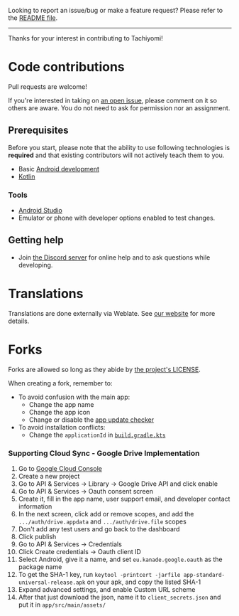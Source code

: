 Looking to report an issue/bug or make a feature request? Please refer to the [README file](/README.md#issues-feature-requests-and-contributing).

---

Thanks for your interest in contributing to Tachiyomi!


# Code contributions

Pull requests are welcome!

If you're interested in taking on [an open issue](https://github.com/bigbabyboost/Mewtachi/issues), please comment on it so others are aware.
You do not need to ask for permission nor an assignment.

## Prerequisites

Before you start, please note that the ability to use following technologies is **required** and that existing contributors will not actively teach them to you.

- Basic [Android development](https://developer.android.com/)
- [Kotlin](https://kotlinlang.org/)

### Tools

- [Android Studio](https://developer.android.com/studio)
- Emulator or phone with developer options enabled to test changes.

## Getting help

- Join [the Discord server](https://discord.gg/mihon) for online help and to ask questions while developing.

# Translations

Translations are done externally via Weblate. See [our website](https://mihon.app/docs/contribute#translation) for more details.


# Forks

Forks are allowed so long as they abide by [the project's LICENSE](/LICENSE).

When creating a fork, remember to:

- To avoid confusion with the main app:
    - Change the app name
    - Change the app icon
    - Change or disable the [app update checker](/app/src/main/java/eu/kanade/tachiyomi/data/updater/AppUpdateChecker.kt)
- To avoid installation conflicts:
    - Change the `applicationId` in [`build.gradle.kts`](/app/build.gradle.kts)


### Supporting Cloud Sync - Google Drive Implementation
1. Go to [Google Cloud Console](https://console.cloud.google.com)
2. Create a new project
3. Go to API & Services -> Library -> Google Drive API and click enable
4. Go to API & Services -> Oauth consent screen
5. Create it, fill in the app name, user support email, and developer contact information
6. In the next screen, click add or remove scopes, and add the `.../auth/drive.appdata` and `.../auth/drive.file` scopes
7. Don't add any test users and go back to the dashboard
8. Click publish
9. Go to API & Services -> Credentials
10. Click Create credentials -> Oauth client ID
11. Select Android, give it a name, and set `eu.kanade.google.oauth` as the package name
12. To get the SHA-1 key, run `keytool -printcert -jarfile app-standard-universal-release.apk` on your apk, and copy the listed SHA-1
13. Expand advanced settings, and enable Custom URL scheme
14. After that just download the json, name it to `client_secrets.json` and put it in `app/src/main/assets/`